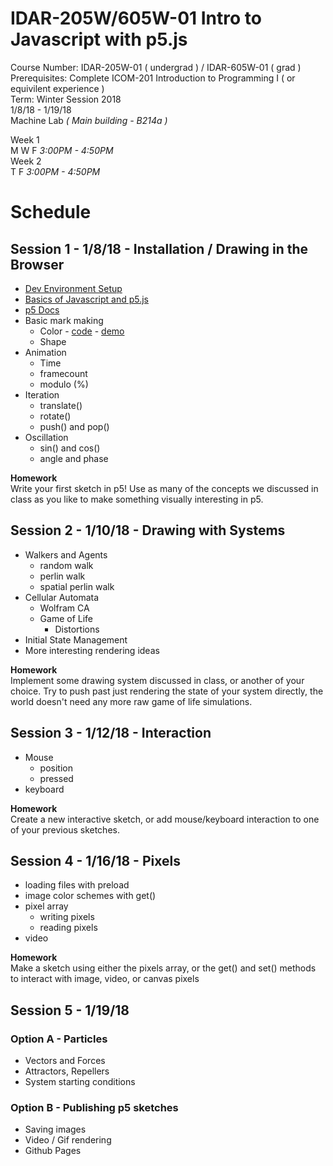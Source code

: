 # IDAR-205W/605W-01 Intro to Javascript with p5.js

Course Number: IDAR-205W-01 ( undergrad ) / IDAR-605W-01 ( grad )  
Prerequisites: Complete ICOM-201 Introduction to Programming I ( or equivilent experience )  
Term: Winter Session 2018  
1/8/18 - 1/19/18  
Machine Lab _( Main building - B214a )_


Week 1  
M W F _3:00PM - 4:50PM_  
Week 2  
T F _3:00PM - 4:50PM_  

# Schedule

## Session 1 - 1/8/18 - Installation / Drawing in the Browser
- [Dev Environment Setup](environment-setup.md)
- [ Basics of Javascript and p5.js ](javascript-and-p5-basics.md)
- [ p5 Docs ](https://p5js.org/reference/)
- Basic mark making
  - Color - [code](session-1-examples/color/sketch.js) - [demo](www.dexterjshepherd.com/p5-winter-session/session-1-examples/color)
  - Shape
- Animation
  - Time
  - framecount
  - modulo (%)
- Iteration
  - translate()
  - rotate()
  - push() and pop()
- Oscillation
  - sin() and cos()
  - angle and phase

__Homework__  
Write your first sketch in p5! Use as many of the concepts we discussed in class as you like to make something visually interesting in p5.

## Session 2 - 1/10/18 - Drawing with Systems
- Walkers and Agents
  - random walk
  - perlin walk
  - spatial perlin walk
- Cellular Automata
  - Wolfram CA
  - Game of Life
    - Distortions
- Initial State Management
- More interesting rendering ideas

__Homework__  
Implement some drawing system discussed in class, or another of your choice. Try to push past just rendering the state of your system directly, the world doesn't need any more raw game of life simulations.

## Session 3 - 1/12/18 - Interaction
- Mouse
  - position
  - pressed
- keyboard

__Homework__  
Create a new interactive sketch, or add mouse/keyboard interaction to one of your previous sketches.

## Session 4 - 1/16/18 - Pixels
- loading files with preload
- image color schemes with get()
- pixel array
  - writing pixels
  - reading pixels
- video

__Homework__  
Make a sketch using either the pixels array, or the get() and set() methods to interact with image, video, or canvas pixels

## Session 5 - 1/19/18
### Option A - Particles
  - Vectors and Forces
  - Attractors, Repellers
  - System starting conditions
### Option B - Publishing p5 sketches
  - Saving images
  - Video / Gif rendering
  - Github Pages 
